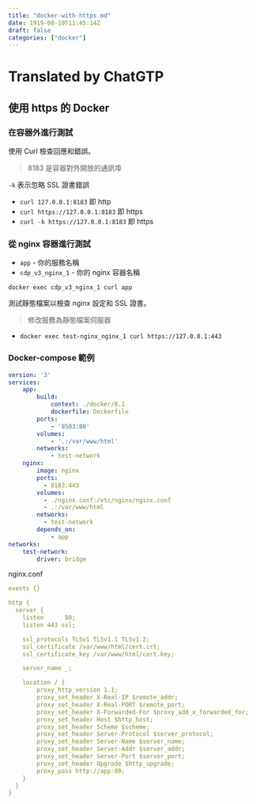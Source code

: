 ```yaml
---
title: "docker-with-https.md"
date: 1919-08-10T11:45:14Z
draft: false
categories: ["docker"]
---
```




# Translated by ChatGTP

## 使用 https 的 Docker

### 在容器外進行測試

使用 Curl 檢查回應和錯誤。

> 8183 是容器對外開放的通訊埠

`-k` 表示忽略 SSL 證書錯誤 

 * `curl 127.0.0.1:8183` 即 http
 * `curl https://127.0.0.1:8183` 即 https
 * `curl -k https://127.0.0.1:8183` 即 https


### 從 nginx 容器進行測試

* `app` - 你的服務名稱
* `cdp_v3_nginx_1` - 你的 nginx 容器名稱

`docker exec cdp_v3_nginx_1 curl app`


測試靜態檔案以檢查 nginx 設定和 SSL 證書。

> 修改服務為靜態檔案伺服器

* `docker exec test-nginx_nginx_1 curl https://127.0.0.1:443`

### Docker-compose 範例

```yaml
version: '3'
services:
    app:
        build:
            context: ./docker/8.1
            dockerfile: Dockerfile
        ports:
            - '8583:80'
        volumes:
            - '.:/var/www/html'
        networks:
            - test-network
    nginx:
        image: nginx
        ports:
          - 8183:443
        volumes:
          - ./nginx.conf:/etc/nginx/nginx.conf
          - .:/var/www/html
        networks:
          - test-network
        depends_on:
            - app
networks:
    test-network:
        driver: bridge
```

nginx.conf

```yaml
events {}

http {
  server {
    listen      80;
    listen 443 ssl;

    ssl_protocols TLSv1 TLSv1.1 TLSv1.2;
    ssl_certificate /var/www/html/cert.crt;
    ssl_certificate_key /var/www/html/cert.key;

    server_name _;

    location / {
        proxy_http_version 1.1;
        proxy_set_header X-Real-IP $remote_addr;
        proxy_set_header X-Real-PORT $remote_port;
        proxy_set_header X-Forwarded-For $proxy_add_x_forwarded_for;
        proxy_set_header Host $http_host;
        proxy_set_header Scheme $scheme;
        proxy_set_header Server-Protocol $server_protocol;
        proxy_set_header Server-Name $server_name;
        proxy_set_header Server-Addr $server_addr;
        proxy_set_header Server-Port $server_port;
        proxy_set_header Upgrade $http_upgrade;
        proxy_pass http://app:80;
    }
  }
}
```